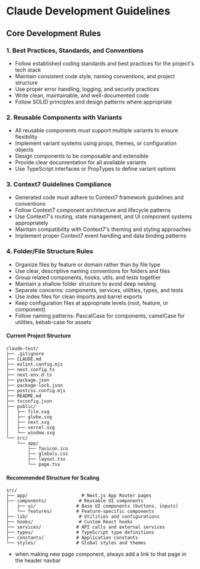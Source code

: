 # Claude Development Guidelines

## Core Development Rules

### 1. Best Practices, Standards, and Conventions
- Follow established coding standards and best practices for the project's tech stack
- Maintain consistent code style, naming conventions, and project structure
- Use proper error handling, logging, and security practices
- Write clean, maintainable, and well-documented code
- Follow SOLID principles and design patterns where appropriate

### 2. Reusable Components with Variants
- All reusable components must support multiple variants to ensure flexibility
- Implement variant systems using props, themes, or configuration objects
- Design components to be composable and extensible
- Provide clear documentation for all available variants
- Use TypeScript interfaces or PropTypes to define variant options

### 3. Context7 Guidelines Compliance
- Generated code must adhere to Context7 framework guidelines and conventions
- Follow Context7 component architecture and lifecycle patterns
- Use Context7's routing, state management, and UI component systems appropriately
- Maintain compatibility with Context7's theming and styling approaches
- Implement proper Context7 event handling and data binding patterns

### 4. Folder/File Structure Rules
- Organize files by feature or domain rather than by file type
- Use clear, descriptive naming conventions for folders and files
- Group related components, hooks, utils, and tests together
- Maintain a shallow folder structure to avoid deep nesting
- Separate concerns: components, services, utilities, types, and tests
- Use index files for clean imports and barrel exports
- Keep configuration files at appropriate levels (root, feature, or component)
- Follow naming patterns: PascalCase for components, camelCase for utilities, kebab-case for assets

#### Current Project Structure
```
claude-test/
├── .gitignore
├── CLAUDE.md
├── eslint.config.mjs
├── next.config.ts
├── next-env.d.ts
├── package.json
├── package-lock.json
├── postcss.config.mjs
├── README.md
├── tsconfig.json
├── public/
│   ├── file.svg
│   ├── globe.svg
│   ├── next.svg
│   ├── vercel.svg
│   └── window.svg
└── src/
    └── app/
        ├── favicon.ico
        ├── globals.css
        ├── layout.tsx
        └── page.tsx
```

#### Recommended Structure for Scaling
```
src/
├── app/                    # Next.js App Router pages
├── components/            # Reusable UI components
│   ├── ui/               # Base UI components (buttons, inputs)
│   └── features/         # Feature-specific components
├── lib/                   # Utilities and configurations
├── hooks/                 # Custom React hooks
├── services/             # API calls and external services
├── types/                # TypeScript type definitions
├── constants/            # Application constants
└── styles/               # Global styles and themes
```
- when making new page component, always add a link to that page in the header navbar
